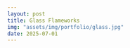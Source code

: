 ```yaml
---
layout: post
title: Glass Flameworks
img: "assets/img/portfolio/glass.jpg"
date: 2025-07-01
---
```

